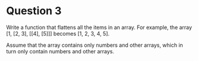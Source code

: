 # Question 3

Write a function that flattens all the items in an array. For example, the array [1, [2, 3], [[4], [5]]] becomes [1, 2, 3, 4, 5].

Assume that the array contains only numbers and other arrays, which in turn only contain numbers and other arrays.


